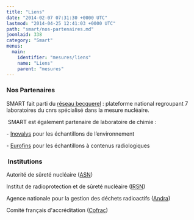 ```yaml
---
title: "Liens"
date: "2014-02-07 07:31:30 +0000 UTC"
lastmod: "2014-04-25 12:41:03 +0000 UTC"
path: "smart/nos-partenaires.md"
joomlaid: 338
category: "Smart"
menus:
  main:
    identifier: "mesures/liens"
    name: "Liens"
    parent: "mesures"
---
```

### Nos Partenaires

SMART fait parti du [réseau becquerel](http://reseau-becquerel.in2p3.fr/) : plateforme national regroupant 7 laboratoires du cnrs spécialisé dans la mesure nucléaire.

 SMART est également partenaire de laboratoire de chimie :

\- [Inovalys](http://www.inovalys.fr/) pour les échantillons de l’environnement

\- [Eurofins](http://www.eurofins.fr/fr-fr.aspx) pour les échantillons à contenus radiologiques

###  Institutions

Autorité de sûreté nucléaire ([ASN](http://www.asn.fr/))

Institut de radioprotection et de sûreté nucléaire ([IRSN](http://www.irsn.fr))

Agence nationale pour la gestion des déchets radioactifs ([Andra](https://www.andra.fr/))

Comité français d'accréditation ([Cofrac](http://www.cofrac.fr/))
